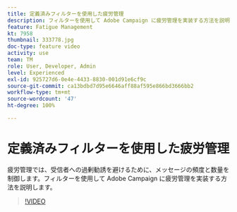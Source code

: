 ```yaml
---
title: 定義済みフィルターを使用した疲労管理
description: フィルターを使用して Adobe Campaign に疲労管理を実装する方法を説明します。
feature: Fatigue Management
kt: 7958
thumbnail: 333778.jpg
doc-type: feature video
activity: use
team: TM
role: User, Developer, Admin
level: Experienced
exl-id: 925727d6-0e4e-4433-8830-001d91e6cf9c
source-git-commit: ca13bdbd7d95e6646aff88af595e866bd3666bb2
workflow-type: tm+mt
source-wordcount: '47'
ht-degree: 100%

---
```


# 定義済みフィルターを使用した疲労管理

疲労管理では、受信者への過剰勧誘を避けるために、メッセージの頻度と数量を制御します。フィルターを使用して Adobe Campaign に疲労管理を実装する方法を説明します。

>[!VIDEO](https://video.tv.adobe.com/v/333778?quality=12)
